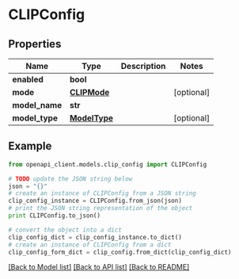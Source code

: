 # CLIPConfig


## Properties
Name | Type | Description | Notes
------------ | ------------- | ------------- | -------------
**enabled** | **bool** |  | 
**mode** | [**CLIPMode**](CLIPMode.md) |  | [optional] 
**model_name** | **str** |  | 
**model_type** | [**ModelType**](ModelType.md) |  | [optional] 

## Example

```python
from openapi_client.models.clip_config import CLIPConfig

# TODO update the JSON string below
json = "{}"
# create an instance of CLIPConfig from a JSON string
clip_config_instance = CLIPConfig.from_json(json)
# print the JSON string representation of the object
print CLIPConfig.to_json()

# convert the object into a dict
clip_config_dict = clip_config_instance.to_dict()
# create an instance of CLIPConfig from a dict
clip_config_form_dict = clip_config.from_dict(clip_config_dict)
```
[[Back to Model list]](../README.md#documentation-for-models) [[Back to API list]](../README.md#documentation-for-api-endpoints) [[Back to README]](../README.md)


